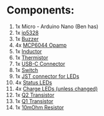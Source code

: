 # Components:

1. 1x Micro - Arduino Nano (Ben has)
2. 1x [ip5328](https://www.digipart.com/part/IP5328P)
3. 1x [Buzzer](https://www.digikey.com/en/products/detail/pui-audio-inc/AT-1127-ST-2-R/5011397)
4. 4x [MCP6044 Opamp](https://www.digikey.com/en/products/detail/microchip-technology/MCP6044-E-P/1098540)
5. 1x [Inductor](https://www.digikey.com/en/products/detail/abracon-llc/AMPLA5030S-2R2MT/12168435)
6. 1x [Thermistor](https://www.digikey.com/en/products/detail/mitsubishi-materials-u-s-a-corporation/TH20-3S104FT/12144110)
7. 1x [USB-C Connector](https://www.digikey.com/en/products/detail/gct/USB4110-GF-A/10384547)
8. 1x [Switch](https://www.digikey.com/en/products/detail/e-switch/EG1213/101735)
9. 1x [JST connector for LEDs](https://www.digikey.com/en/products/detail/jst-sales-america-inc/S3B-PH-K-S-LF-SN/926627)
10. 4x [Status LEDs](https://www.digikey.com/en/products/detail/inolux/INL-3AB30/7604618)
11. 4x [Charge LEDs (unless changed)](https://www.digikey.com/en/products/detail/qt-brightek-qtb/QBLP601-IW/4814655)
12. 1x [Q2 Transistor](https://www.digikey.com/en/products/detail/diodes-incorporated/DMN3404L-7/2052774?utm_adgroup=Semiconductor%20Modules&utm_source=google&utm_medium=cpc&utm_campaign=Dynamic%20Search_EN_Product&utm_term=&utm_content=Semiconductor%20Modules&gclid=CjwKCAiAoL6eBhA3EiwAXDom5mGIaRqLiyGtsB8SfC_R1fkG_G7rwErjXA1T7JVSGXi8-WUpq134sRoCopcQAvD_BwE)
13. 1x [Q1 Transistor](https://www.digikey.com/en/products/detail/alpha-omega-semiconductor-inc/AO3401A/1855773)
14. 1x [10mOhm Resistor](https://www.digikey.com/en/products/detail/koa-speer-electronics-inc/UR73D2ATTD10L0F/9845679)